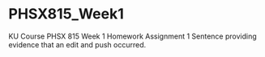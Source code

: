 # PHSX815_Week1
KU Course PHSX 815 Week 1 Homework Assignment 1
Sentence providing evidence that an edit and push occurred.
